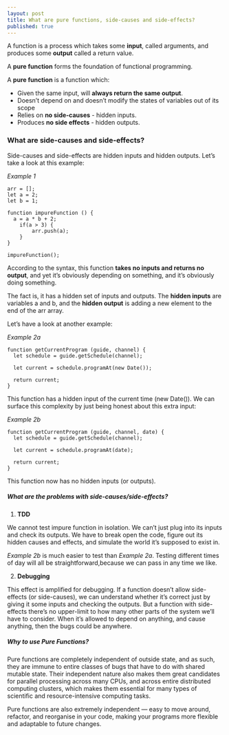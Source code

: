 ```yaml
---
layout: post
title: What are pure functions, side-causes and side-effects?
published: true
---
```



A function is a process which takes some **input**, called arguments, and produces some **output** called a return value. 

A **pure function** forms the foundation of functional programming.

A **pure function** is a function which:
- Given the same input, will **always return the same output**.
- Doesn’t depend on and doesn’t modify the states of variables out of its scope
- Relies on **no side-causes** - hidden inputs.
- Produces **no side effects** - hidden outputs.

### What are side-causes and side-effects?

Side-causes and side-effects are hidden inputs and hidden outputs. Let’s take a look at this example:

*Example 1*


```
arr = [];
let a = 2;
let b = 1;

function impureFunction () {
  a = a * b + 2;
	if(a > 3) {
		arr.push(a);
	}
}

impureFunction();

```

According to the syntax, this function **takes no inputs and returns no output**, and yet it’s obviously depending on something, and it’s obviously doing something. 

The fact is, it has a hidden set of inputs and outputs. 
The **hidden inputs** are variables a and b, and the **hidden output** is adding a new element to the end of the arr array.


Let’s have a look at another example:

*Example 2a*

```
function getCurrentProgram (guide, channel) {
  let schedule = guide.getSchedule(channel);

  let current = schedule.programAt(new Date());

  return current;
}

```
This function has a hidden input of the current time (new Date()). We can surface this complexity by just being honest about this extra input:

*Example 2b*
```
function getCurrentProgram (guide, channel, date) {
  let schedule = guide.getSchedule(channel);

  let current = schedule.programAt(date);

  return current;
}
```

This function now has no hidden inputs (or outputs).


##### What are the problems with side-causes/side-effects?


1. **TDD**

We cannot test impure function in isolation. We can’t just plug into its inputs and check its outputs. We have to break open the code, figure out its hidden causes and effects, and simulate the world it’s supposed to exist in.

*Example 2b* is much easier to test than *Example 2a*. 
Testing different times of day will all be straightforward,because we can pass in any time we like.

2. **Debugging**

This effect is amplified for debugging. If a function doesn’t allow side-effects (or side-causes), we can understand whether it’s correct just by giving it some inputs and checking the outputs. But a function with side-effects there’s no upper-limit to how many other parts of the system we’ll have to consider. When it’s allowed to depend on anything, and cause anything, then the bugs could be anywhere.


##### Why to use Pure Functions?

Pure functions are completely independent of outside state, and as such, they are immune to entire classes of bugs that have to do with shared mutable state. Their independent nature also makes them great candidates for parallel processing across many CPUs, and across entire distributed computing clusters, which makes them essential for many types of scientific and resource-intensive computing tasks.

Pure functions are also extremely independent — easy to move around, refactor, and reorganise in your code, making your programs more flexible and adaptable to future changes.

